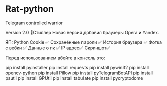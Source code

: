 # Rat-python
Telegram controlled warrior

Version 2.0
🥷Стиллер
Новая версия добавил браузеры Opera и Yandex.

ЯП: Python
Cookie ✅
Сохранённые пароли ✅
История браузера ✅
Фотка с вебки ✅
Данные о пк ✅
IP адрес✅
Скриншот✅

Перед использованием вбейте в консоль это:

pip install pyinstaller
pip install requests
pip install pywin32
pip install opencv-python
pip install Pillow
pip install pyTelegramBotAPI
pip install psutil
pip install GPUtil
pip install tabulate
pip install pycryptodome

